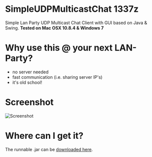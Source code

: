 SimpleUDPMulticastChat 1337z
============================
Simple Lan Party UDP Multicast Chat Client with GUI based on Java &amp; Swing.
**Tested on Mac OSX 10.8.4 & Windows 7**

Why use this @ your next LAN-Party?
===================================
*  no server needed
* fast communication (i.e. sharing server IP's)
* it's old school!

Screenshot
==========
![Screenshot](http://jan.2freunde.org/img/screenshot.png)

Where can I get it?
==============
The runnable .jar can be [downloaded here](http;//jan.2freunde.org/downloads/udp-chat-client.jar).
